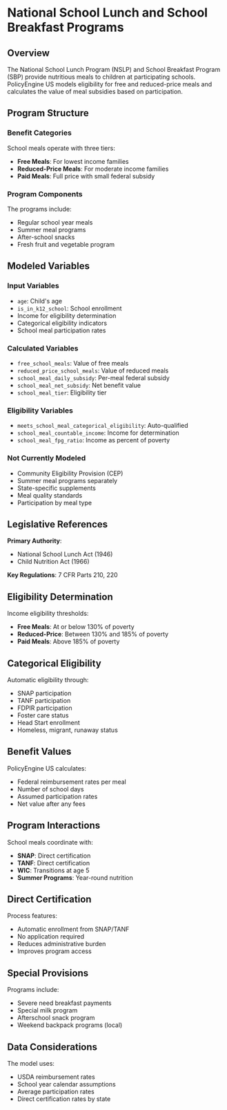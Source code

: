 # National School Lunch and School Breakfast Programs

## Overview

The National School Lunch Program (NSLP) and School Breakfast Program (SBP) provide nutritious meals to children at participating schools. PolicyEngine US models eligibility for free and reduced-price meals and calculates the value of meal subsidies based on participation.

## Program Structure

### Benefit Categories

School meals operate with three tiers:
- **Free Meals**: For lowest income families
- **Reduced-Price Meals**: For moderate income families  
- **Paid Meals**: Full price with small federal subsidy

### Program Components

The programs include:
- Regular school year meals
- Summer meal programs
- After-school snacks
- Fresh fruit and vegetable program

## Modeled Variables

### Input Variables
- `age`: Child's age
- `is_in_k12_school`: School enrollment
- Income for eligibility determination
- Categorical eligibility indicators
- School meal participation rates

### Calculated Variables
- `free_school_meals`: Value of free meals
- `reduced_price_school_meals`: Value of reduced meals
- `school_meal_daily_subsidy`: Per-meal federal subsidy
- `school_meal_net_subsidy`: Net benefit value
- `school_meal_tier`: Eligibility tier

### Eligibility Variables
- `meets_school_meal_categorical_eligibility`: Auto-qualified
- `school_meal_countable_income`: Income for determination
- `school_meal_fpg_ratio`: Income as percent of poverty

### Not Currently Modeled
- Community Eligibility Provision (CEP)
- Summer meal programs separately
- State-specific supplements
- Meal quality standards
- Participation by meal type

## Legislative References

**Primary Authority**: 
- National School Lunch Act (1946)
- Child Nutrition Act (1966)

**Key Regulations**: 7 CFR Parts 210, 220

## Eligibility Determination

Income eligibility thresholds:
- **Free Meals**: At or below 130% of poverty
- **Reduced-Price**: Between 130% and 185% of poverty
- **Paid Meals**: Above 185% of poverty

## Categorical Eligibility

Automatic eligibility through:
- SNAP participation
- TANF participation  
- FDPIR participation
- Foster care status
- Head Start enrollment
- Homeless, migrant, runaway status

## Benefit Values

PolicyEngine US calculates:
- Federal reimbursement rates per meal
- Number of school days
- Assumed participation rates
- Net value after any fees

## Program Interactions

School meals coordinate with:
- **SNAP**: Direct certification
- **TANF**: Direct certification
- **WIC**: Transitions at age 5
- **Summer Programs**: Year-round nutrition

## Direct Certification

Process features:
- Automatic enrollment from SNAP/TANF
- No application required
- Reduces administrative burden
- Improves program access

## Special Provisions

Programs include:
- Severe need breakfast payments
- Special milk program
- Afterschool snack program
- Weekend backpack programs (local)

## Data Considerations

The model uses:
- USDA reimbursement rates
- School year calendar assumptions
- Average participation rates
- Direct certification rates by state